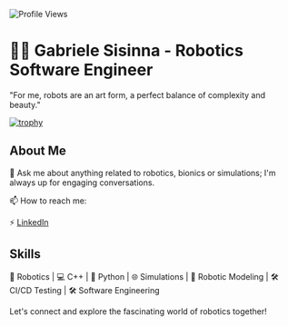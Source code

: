 ![Profile Views](https://komarev.com/ghpvc/?username=gsisinna) 

# 👨‍💻 Gabriele Sisinna - Robotics Software Engineer

"For me, robots are an art form, a perfect balance of complexity and beauty."

[![trophy](https://github-profile-trophy.vercel.app/?username=gsisinna)](https://github.com/ryo-ma/github-profile-trophy)

## About Me

💬 Ask me about anything related to robotics, bionics or simulations; I'm always up for engaging conversations.

📫 How to reach me:

⚡ [LinkedIn](https://www.linkedin.com/in/gabriele-sisinna-4a6081109/)

## Skills

🚀 Robotics | 💻 C++ | 🐍 Python | 🌐 Simulations | 🤖 Robotic Modeling | 🛠️ CI/CD Testing | 🛠️ Software Engineering

Let's connect and explore the fascinating world of robotics together!

